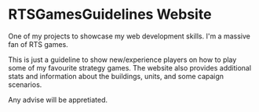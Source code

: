 # RTSGamesGuidelines Website

One of my projects to showcase my web development skills.  I'm a massive fan of RTS games.

This is just a guideline to show new/experience players on how to play some of my favourite strategy games.  The website also provides additional stats and information about the buildings, units, and some capaign scenarios.

Any advise will be appretiated.
 
